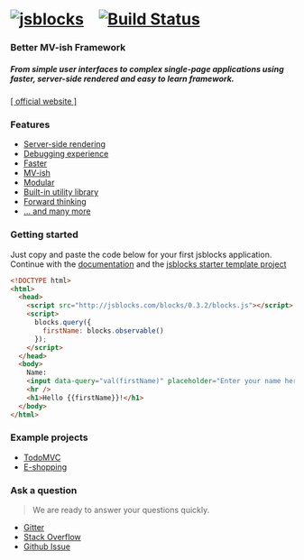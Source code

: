 # [![jsblocks](http://jsblocks.com/img/logoBeta.png)](http://jsblocks.com?ref=github_readme) &nbsp;&nbsp; [![Build Status](https://travis-ci.org/astoilkov/jsblocks.svg?branch=master)](https://travis-ci.org/astoilkov/jsblocks)

### Better MV-ish Framework

##### From simple user interfaces to complex single-page applications using faster, server-side rendered and easy to learn framework.

[[ official website ]](http://jsblocks.com?ref=github_readme)

### Features

 * [Server-side rendering](http://jsblocks.com/learn/introduction-why-jsblocks#server-side-rendering?ref=github_readme)
 * [Debugging experience](http://jsblocks.com/learn/introduction-why-jsblocks#debugging-experience?ref=github_readme)
 * [Faster](http://jsblocks.com/#performance?ref=github_readme)
 * [MV-ish](http://jsblocks.com/learn/introduction-why-jsblocks#mv-ish?ref=github_readme)
 * [Modular](http://jsblocks.com/learn/introduction-why-jsblocks#modular?ref=github_readme)
 * [Built-in utility library](http://jsblocks.com/learn/introduction-why-jsblocks#built-in-utility-library?ref=github_readme)
 * [Forward thinking](http://jsblocks.com/learn/introduction-why-jsblocks#forward-thinking?ref=github_readme)
 * [... and many more](http://jsblocks.com/learn/introduction-why-jsblocks#feature-rich?ref=github_readme)

### Getting started

Just copy and paste the code below for your first jsblocks application.
Continue with the [documentation](http://jsblocks.com/learn?ref=github_readme)
and the [jsblocks starter template project](https://github.com/astoilkov/jsblocks-seed)

```html
<!DOCTYPE html>
<html>
  <head>
    <script src="http://jsblocks.com/blocks/0.3.2/blocks.js"></script>
    <script>
      blocks.query({
        firstName: blocks.observable()
      });
    </script>
  </head>
  <body>
    Name:
    <input data-query="val(firstName)" placeholder="Enter your name here" />
    <hr />
    <h1>Hello {{firstName}}!</h1>
  </body>
</html>
```

### Example projects
 * [TodoMVC](https://github.com/astoilkov/jsblocks-todomvc)
 * [E-shopping](https://github.com/astoilkov/jsblocks-shopping-example)


### Ask a question

> We are ready to answer your questions quickly.

* [Gitter](https://gitter.im/astoilkov/jsblocks?utm_source=github_link)
* [Stack Overflow](http://stackoverflow.com/questions/tagged/jsblocks)
* [Github Issue](https://github.com/astoilkov/jsblocks/issues/new)
